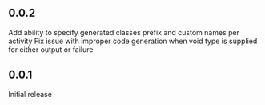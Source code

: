 ## 0.0.2

Add ability to specify generated classes prefix and custom names per activity
Fix issue with improper code generation when void type is supplied for either output or failure

## 0.0.1

Initial release